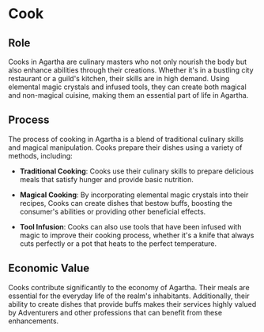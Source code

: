 # Cook

## Role
Cooks in Agartha are culinary masters who not only nourish the body but also enhance abilities through their creations. Whether it's in a bustling city restaurant or a guild's kitchen, their skills are in high demand. Using elemental magic crystals and infused tools, they can create both magical and non-magical cuisine, making them an essential part of life in Agartha.

## Process
The process of cooking in Agartha is a blend of traditional culinary skills and magical manipulation. Cooks prepare their dishes using a variety of methods, including:

- **Traditional Cooking**: Cooks use their culinary skills to prepare delicious meals that satisfy hunger and provide basic nutrition.

- **Magical Cooking**: By incorporating elemental magic crystals into their recipes, Cooks can create dishes that bestow buffs, boosting the consumer's abilities or providing other beneficial effects.

- **Tool Infusion**: Cooks can also use tools that have been infused with magic to improve their cooking process, whether it's a knife that always cuts perfectly or a pot that heats to the perfect temperature.

## Economic Value
Cooks contribute significantly to the economy of Agartha. Their meals are essential for the everyday life of the realm's inhabitants. Additionally, their ability to create dishes that provide buffs makes their services highly valued by Adventurers and other professions that can benefit from these enhancements.

